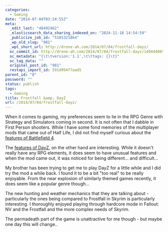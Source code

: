 ```yaml
---
categories:
  - Gaming
date: "2014-07-04T03:24:55Z"
meta:
  _edit_last: "48492462"
  _elasticsearch_data_sharing_indexed_on: "2024-11-18 14:54:59"
  _publicize_job_id: "5185321864"
  _wp_old_slug: "981"
  _wpt_short_url: http://drone-ah.com/2014/07/04/frostfall-dayz/
  oc_commit_id: http://drone-ah.com/2014/07/04/frostfall-dayz/1404440697
  oc_metadata: "{\t\tversion:'1.1',\t\ttags: {}\t}"
  oc_tag_data: ""
  original_post_id: "981"
  restapi_import_id: 591d994f7aad5
parent_id: "0"
password: ""
status: publish
tags:
  - Gaming
title: Frostfall &amp; DayZ
url: /2014/07/04/frostfall-dayz/
---
```


When it comes to gaming, my preferences seem to lie in the RPG Genre with
Strategy and Simulators coming in second. It is not often that I dabble in First
Person shooters. While I have some fond memories of the multiplayer mods that
came out of Half Life, I did not find myself curious about the
[features of Battlefield 4](https://www.playne.com/games/battlefield-4 "Features of Battlefield 4").

The
[features of DayZ](https://www.playne.com/games/dayz-standalone "Features of DayZ (Standalone)"),
on the other hand are interesting. While it doesn\'t really have any RPG
elements, it does seem to have unusual features and when the mod came out, it
was noticed for being different\... and difficult\...

My brother has been trying to get me to play DayZ for a little while and I did
try the mod a while back. I found it to be a bit \"too real\" to be really
enjoyable. From the near explosion of similarly themed games recently, it does
seem like a popular genre though\...

The new hunting and weather mechanics that they are talking about - particularly
the ones being compared to Frostfall in Skyrim is particularly interesting. I
thoroughly enjoyed playing through hardcore mode in Fallout: NV and the
Frostfall and the more complex needs of Skyrim.

The permadeath part of the game is unattractive for me though - but maybe one
day this will change..
